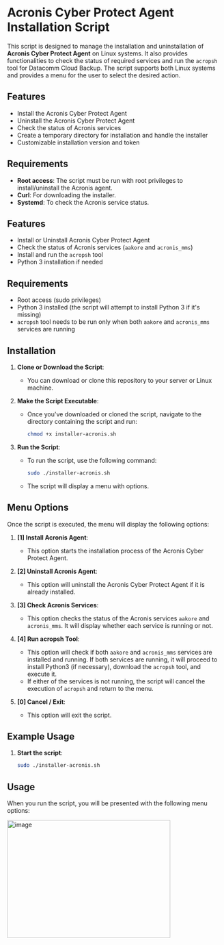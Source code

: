 # Acronis Cyber Protect Agent Installation Script

This script is designed to manage the installation and uninstallation of **Acronis Cyber Protect Agent** on Linux systems. It also provides functionalities to check the status of required services and run the `acropsh` tool for Datacomm Cloud Backup. The script supports both Linux systems and provides a menu for the user to select the desired action.

## Features
- Install the Acronis Cyber Protect Agent
- Uninstall the Acronis Cyber Protect Agent
- Check the status of Acronis services
- Create a temporary directory for installation and handle the installer
- Customizable installation version and token

## Requirements
- **Root access**: The script must be run with root privileges to install/uninstall the Acronis agent.
- **Curl**: For downloading the installer.
- **Systemd**: To check the Acronis service status.

## Features
- Install or Uninstall Acronis Cyber Protect Agent
- Check the status of Acronis services (`aakore` and `acronis_mms`)
- Install and run the `acropsh` tool
- Python 3 installation if needed

## Requirements
- Root access (sudo privileges)
- Python 3 installed (the script will attempt to install Python 3 if it's missing)
- `acropsh` tool needs to be run only when both `aakore` and `acronis_mms` services are running

## Installation

1. **Clone or Download the Script**:
   - You can download or clone this repository to your server or Linux machine.
   
2. **Make the Script Executable**:
   - Once you've downloaded or cloned the script, navigate to the directory containing the script and run:
     ```bash
     chmod +x installer-acronis.sh
     ```

3. **Run the Script**:
   - To run the script, use the following command:
     ```bash
     sudo ./installer-acronis.sh
     ```

   - The script will display a menu with options.

## Menu Options

Once the script is executed, the menu will display the following options:

1. **[1] Install Acronis Agent**:
   - This option starts the installation process of the Acronis Cyber Protect Agent.

2. **[2] Uninstall Acronis Agent**:
   - This option will uninstall the Acronis Cyber Protect Agent if it is already installed.

3. **[3] Check Acronis Services**:
   - This option checks the status of the Acronis services `aakore` and `acronis_mms`. It will display whether each service is running or not.

4. **[4] Run acropsh Tool**:
   - This option will check if both `aakore` and `acronis_mms` services are installed and running. If both services are running, it will proceed to install Python3 (if necessary), download the `acropsh` tool, and execute it.
   - If either of the services is not running, the script will cancel the execution of `acropsh` and return to the menu.

5. **[0] Cancel / Exit**:
   - This option will exit the script.

## Example Usage

1. **Start the script**:
   ```bash
   sudo ./installer-acronis.sh


## Usage

When you run the script, you will be presented with the following menu options:

<img width="382" height="275" alt="image" src="https://github.com/user-attachments/assets/b34e0383-9725-4099-95c2-d634f8e06df6" />

